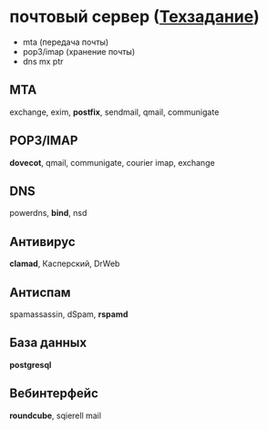 # почтовый сервер ([Техзадание](tz.md))
* mta (передача почты)
* pop3/imap (хранение почты)
* dns mx ptr


## MTA

exchange, exim, **postfix**, sendmail, qmail, communigate

## POP3/IMAP

**dovecot**, qmail, communigate, courier imap, exchange

## DNS

powerdns, **bind**, nsd

## Антивирус

**clamad**, Касперский, DrWeb

## Антиспам

spamassassin, dSpam, **rspamd**

## База данных

**postgresql**

## Вебинтерфейс

**roundcube**, sqierell mail

